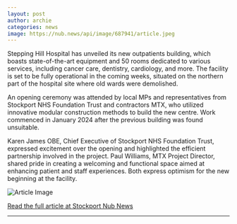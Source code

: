 ```yaml
---
layout: post
author: archie
categories: news
image: https://nub.news/api/image/687941/article.jpeg
---
```

Stepping Hill Hospital has unveiled its new outpatients building, which boasts state-of-the-art equipment and 50 rooms dedicated to various services, including cancer care, dentistry, cardiology, and more. The facility is set to be fully operational in the coming weeks, situated on the northern part of the hospital site where old wards were demolished.

An opening ceremony was attended by local MPs and representatives from Stockport NHS Foundation Trust and contractors MTX, who utilized innovative modular construction methods to build the new centre. Work commenced in January 2024 after the previous building was found unsuitable.

Karen James OBE, Chief Executive of Stockport NHS Foundation Trust, expressed excitement over the opening and highlighted the efficient partnership involved in the project. Paul Williams, MTX Project Director, shared pride in creating a welcoming and functional space aimed at enhancing patient and staff experiences. Both express optimism for the new beginning at the facility.

![Article Image](https://nub.news/api/image/687941/article.jpeg)

[Read the full article at Stockport Nub News](https://stockport.nub.news/news/local-news/stepping-hill-hospitals-new-outpatients-building-officially-opens-270743)

---
